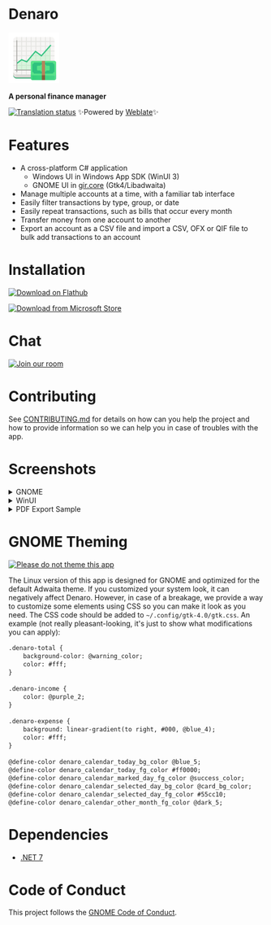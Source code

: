 # Denaro
<img src="NickvisionMoney.Shared/Resources/org.nickvision.money.svg" width="100" height="100"/>

 **A personal finance manager**
 
 [![Translation status](https://hosted.weblate.org/widgets/nickvision-money/-/app/svg-badge.svg)](https://hosted.weblate.org/engage/nickvision-money/) ✨Powered by [Weblate](https://weblate.org/en/)✨

# Features
- A cross-platform C# application
  - Windows UI in Windows App SDK (WinUI 3)
  - GNOME UI in [gir.core](https://gircore.github.io/) (Gtk4/Libadwaita)
- Manage multiple accounts at a time, with a familiar tab interface
- Easily filter transactions by type, group, or date
- Easily repeat transactions, such as bills that occur every month
- Transfer money from one account to another
- Export an account as a CSV file and import a CSV, OFX or QIF file to bulk add transactions to an account

# Installation

<a href='https://flathub.org/apps/details/org.nickvision.money'><img width='140' alt='Download on Flathub' src='https://flathub.org/assets/badges/flathub-badge-en.png'/></a>

<a href='https://apps.microsoft.com/store/detail/nickvision-denaro/9NJD9Q23NFGH'><img width='140' alt='Download from Microsoft Store' src='https://upload.wikimedia.org/wikipedia/commons/thumb/f/f7/Get_it_from_Microsoft_Badge.svg/1024px-Get_it_from_Microsoft_Badge.svg.png'/></a>

# Chat
<a href='https://matrix.to/#/#nickvision:matrix.org'><img width='140' alt='Join our room' src='https://user-images.githubusercontent.com/17648453/196094077-c896527d-af6d-4b43-a5d8-e34a00ffd8f6.png'/></a>

# Contributing

See [CONTRIBUTING.md](CONTRIBUTING.md) for details on how can you help the project and how to provide information so we can help you in case of troubles with the app.

# Screenshots

<details>
 <summary>GNOME</summary>

 ![GNOMELight](NickvisionMoney.GNOME/Screenshots/OpenAccount.png)
 ![GNOMEDark](NickvisionMoney.GNOME/Screenshots/OpenAccountDark.png)
 ![GNOMEDashboard](NickvisionMoney.GNOME/Screenshots/Dashboard.png)
 <p align='center'><img src='NickvisionMoney.GNOME/Screenshots/Transaction.png' alt='GNOMETransaction' width='50%'><img src='NickvisionMoney.GNOME/Screenshots/CompactMode.png'  alt='GNOMECompactMode' width='50%'></p>
 <p align='center'><img src='NickvisionMoney.GNOME/Screenshots/AccountSettings.png' alt='GNOMEAccountSettings' width='50%'><img src='NickvisionMoney.GNOME/Screenshots/PasswordDialog.png' alt='GNOMEPasswordDialog' width='50%'></p>
</details>

<details>
 <summary>WinUI</summary>

 ![HomePage](NickvisionMoney.WinUI/Screenshots/HomePage.png)
 ![DashboardPage](NickvisionMoney.WinUI/Screenshots/DashboardPage.png)
 ![OpenAccount](NickvisionMoney.WinUI/Screenshots/OpenAccount.png)
 ![DarkMode](NickvisionMoney.WinUI/Screenshots/DarkMode.png)
 ![AccountSettingsDialog](NickvisionMoney.WinUI/Screenshots/AccountSettingsDialog.png)
 ![TransactionDialog](NickvisionMoney.WinUI/Screenshots/TransactionDialog.png)
 ![TransferDialog](NickvisionMoney.WinUI/Screenshots/TransferDialog.png)
</details>

<details>
 <summary>PDF Export Sample</summary>

 ![image](https://user-images.githubusercontent.com/17648453/214471610-643b6b62-6b0b-4c65-8c1c-2093174fcbbc.png)
 ![image](https://user-images.githubusercontent.com/17648453/214471621-0f44f955-6f98-4270-860a-833c58b3b149.png)
 ![image](https://user-images.githubusercontent.com/17648453/214471627-1d8aa751-a6ac-4cac-a2b3-89e5364dae0a.png)
</details>

# GNOME Theming

[![Please do not theme this app](https://stopthemingmy.app/badge.svg)](https://stopthemingmy.app) 

The Linux version of this app is designed for GNOME and optimized for the default Adwaita theme. If you customized your system look, it can negatively affect Denaro. However, in case of a breakage, we provide a way to customize some elements using CSS so you can make it look as you need. The CSS code should be added to `~/.config/gtk-4.0/gtk.css`. An example (not really pleasant-looking, it's just to show what modifications you can apply):

```
.denaro-total {
    background-color: @warning_color;
    color: #fff;
}

.denaro-income {
    color: @purple_2;
}

.denaro-expense {
    background: linear-gradient(to right, #000, @blue_4);
    color: #fff;
}

@define-color denaro_calendar_today_bg_color @blue_5;
@define-color denaro_calendar_today_fg_color #ff0000;
@define-color denaro_calendar_marked_day_fg_color @success_color;
@define-color denaro_calendar_selected_day_bg_color @card_bg_color;
@define-color denaro_calendar_selected_day_fg_color #55cc10;
@define-color denaro_calendar_other_month_fg_color @dark_5;
```

# Dependencies
- [.NET 7](https://dotnet.microsoft.com/en-us/)

# Code of Conduct
This project follows the [GNOME Code of Conduct](https://wiki.gnome.org/Foundation/CodeOfConduct).
